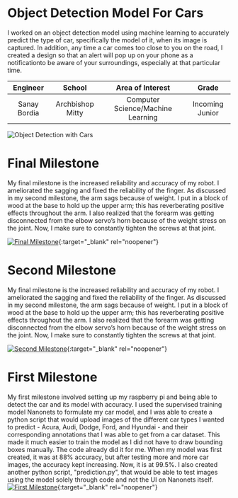 ﻿# Object Detection Model For Cars
I worked on an object detection model using machine learning to accurately predict the type of car, specifically the model of it, when its image is captured. In addition, any time a car comes too close to you on the road, I created a design so that an alert will pop up on your phone as a notificationto be aware of your surroundings, especially at that particular time.

| **Engineer** | **School** | **Area of Interest** | **Grade** |
|:--:|:--:|:--:|:--:|
| Sanay Bordia | Archbishop Mitty | Computer Science/Machine Learning | Incoming Junior


![Object Detection with Cars](http://www.nanrussell.com/wp-content/uploads/2016/08/Progress.jpg)

  
# Final Milestone
My final milestone is the increased reliability and accuracy of my robot. I ameliorated the sagging and fixed the reliability of the finger. As discussed in my second milestone, the arm sags because of weight. I put in a block of wood at the base to hold up the upper arm; this has reverberating positive effects throughout the arm. I also realized that the forearm was getting disconnected from the elbow servo’s horn because of the weight stress on the joint. Now, I make sure to constantly tighten the screws at that joint. 

[![Final Milestone](https://res.cloudinary.com/marcomontalbano/image/upload/v1612573869/video_to_markdown/images/youtube--F7M7imOVGug-c05b58ac6eb4c4700831b2b3070cd403.jpg )](https://www.youtube.com/watch?v=F7M7imOVGug&feature=emb_logo "Final Milestone"){:target="_blank" rel="noopener"}

# Second Milestone
My final milestone is the increased reliability and accuracy of my robot. I ameliorated the sagging and fixed the reliability of the finger. As discussed in my second milestone, the arm sags because of weight. I put in a block of wood at the base to hold up the upper arm; this has reverberating positive effects throughout the arm. I also realized that the forearm was getting disconnected from the elbow servo’s horn because of the weight stress on the joint. Now, I make sure to constantly tighten the screws at that joint.

[![Second Milestone](https://res.cloudinary.com/marcomontalbano/image/upload/v1612574014/video_to_markdown/images/youtube--y3VAmNlER5Y-c05b58ac6eb4c4700831b2b3070cd403.jpg)](https://www.youtube.com/watch?v=y3VAmNlER5Y&feature=emb_logo "Second Milestone"){:target="_blank" rel="noopener"}
# First Milestone
  

My first milestone involved setting up my raspberry pi and being able to detect the car and its model with accuracy. I used the supervised training model Nanonets to formulate my car model, and I was able to create a python script that would upload images of the different car types I wanted to predict - Acura, Audi, Dodge, Ford, and Hyundai - and their corresponding annotations that I was able to get from a car dataset. This made it much easier to train the model as I did not have to draw bounding boxes manually. The code already did it for me. When my model was first created, it was at 88% accuracy, but after testing more and more car images, the accuracy kept increasing. Now, it is at 99.5%. I also created another python script, "prediction.py", that would be able to test images using the model solely through code and not the UI on Nanonets itself.
[![First Milestone](https://res.cloudinary.com/marcomontalbano/image/upload/v1612574117/video_to_markdown/images/youtube--CaCazFBhYKs-c05b58ac6eb4c4700831b2b3070cd403.jpg)](https://www.youtube.com/watch?v=CaCazFBhYKs "First Milestone"){:target="_blank" rel="noopener"}
